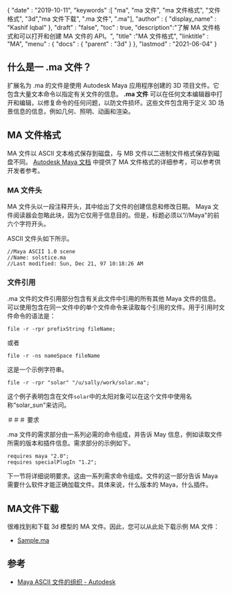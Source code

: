 {
  "date" : "2019-10-11",
  "keywords" :[ "ma", "ma 文件", "ma 文件格式", "文件格式", "3d","ma 文件下载", ".ma 文件", ".ma"],
  "author" : {
    "display_name" : "Kashif Iqbal"
},
  "draft" : "false",
  "toc" : true,
  "description":"了解 MA 文件格式和可以打开和创建 MA 文件的 API。",
  "title" :"MA 文件格式",
  "linktitle" : "MA",
  "menu" : {
    "docs" : {
      "parent" : "3d"
}
},
  "lastmod" : "2021-06-04"
}

## 什么是一 .ma 文件？

扩展名为 .ma 的文件是使用 Autodesk Maya 应用程序创建的 3D 项目文件。它包含大量文本命令以指定有关文件的信息。 **.ma 文件** 可以在任何文本编辑器中打开和编辑，以修复命令的任何问题，以防文件损坏。这些文件包含用于定义 3D 场景信息的信息，例如几何、照明、动画和渲染。

## MA 文件格式

MA 文件以 ASCII 文本格式保存到磁盘，与 MB 文件以二进制文件格式保存到磁盘不同。 [Autodesk Maya 文档](https://download.autodesk.com/us/maya/2010help/index.html?url=Glossary_M_ma_file_format.htm,topicNumber=d0e192001) 中提供了 MA 文件格式的详细参考，可以参考供开发者参考。

### MA 文件头

MA 文件头以一段注释开头，其中给出了文件的创建信息和修改日期。 Maya 文件阅读器会忽略此块，因为它仅用于信息目的。但是，标题必须以“//Maya"的前六个字符开头。

ASCII 文件头如下所示。

```
//Maya ASCII 1.0 scene
//Name: solstice.ma
//Last modified: Sun, Dec 21, 97 10:18:26 AM
```
### 文件引用

.ma 文件的文件引用部分包含有关此文件中引用的所有其他 Maya 文件的信息。可以使用包含在同一文件中的单个文件命令来读取每个引用的文件。用于引用时文件命令的语法是：

```
file -r -rpr prefixString fileName;
```
或者

```
file -r -ns nameSpace fileName
```
这是一个示例字符串。

```
file -r -rpr "solar" "/u/sally/work/solar.ma";
```
这个例子表明包含在文件`solar`中的太阳对象可以在这个文件中使用名称“solar_sun"来访问。

＃＃＃ 要求

.ma 文件的需求部分由一系列必需的命令组成，并告诉 May 信息，例如读取文件所需的版本和插件信息。需求部分的示例如下。

```
requires maya "2.0";
requires specialPlugIn "1.2";
```


下一节将详细说明要求。这由一系列需求命令组成。文件的这一部分告诉 Maya 需要什么软件才能正确加载文件。具体来说，什么版本的 Maya，什么插件。

## MA文件下载
很难找到和下载 3d 模型的 MA 文件。因此，您可以从此处下载示例 MA 文件：

- [Sample.ma](../sample.ma)


## 参考

* [Maya ASCII 文件的组织 - Autodesk](https://download.autodesk.com/us/maya/2010help/index.html?url=Glossary_M_ma_file_format.htm,topicNumber=d0e192001)

